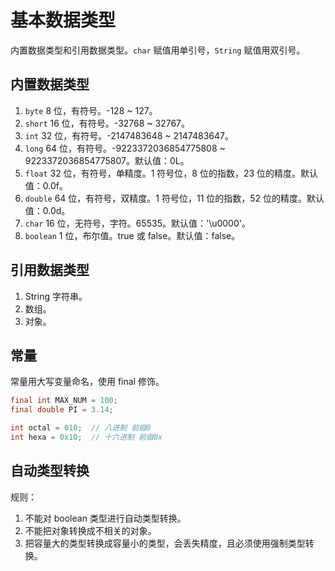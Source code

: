 # 基本数据类型

内置数据类型和引用数据类型。`char` 赋值用单引号，`String` 赋值用双引号。

## 内置数据类型

1. `byte` 8 位，有符号。-128 ~ 127。
2. `short` 16 位，有符号。-32768 ~ 32767。
3. `int` 32 位，有符号。-2147483648 ~ 2147483647。
4. `long` 64 位，有符号。-9223372036854775808 ~ 9223372036854775807。默认值：0L。
5. `float` 32 位，有符号，单精度。1 符号位，8 位的指数，23 位的精度。默认值：0.0f。
6. `double` 64 位，有符号，双精度。1 符号位，11 位的指数，52 位的精度。默认值：0.0d。
7. `char` 16 位，无符号，字符。65535。默认值：'\u0000'。
8. `boolean` 1 位，布尔值。true 或 false。默认值：false。

## 引用数据类型

1. String 字符串。
2. 数组。
3. 对象。

## 常量

常量用大写变量命名，使用 final 修饰。

```java
final int MAX_NUM = 100;
final double PI = 3.14;

int octal = 010;  // 八进制 前缀0
int hexa = 0x10;  // 十六进制 前缀0x
```

## 自动类型转换

规则：

1. 不能对 boolean 类型进行自动类型转换。
2. 不能把对象转换成不相关的对象。
3. 把容量大的类型转换成容量小的类型，会丢失精度，且必须使用强制类型转换。
